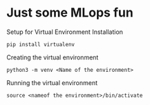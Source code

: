 # Just some MLops fun
Setup for Virtual Environment
Installation   

```
pip install virtualenv
```  

Creating the virtual environment 

```
python3 -m venv <Name of the environment>
```   

Running the virtual environment   
```
source <nameof the environment>/bin/activate
```  
